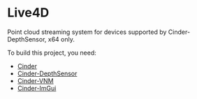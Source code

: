 Live4D
=========

Point cloud streaming system for devices supported by Cinder-DepthSensor, x64 only.

To build this project, you need:

* [Cinder](https://github.com/cinder/Cinder)
* [Cinder-DepthSensor](https://github.com/vnm-interactive/Cinder-DepthSensor)
* [Cinder-VNM](https://github.com/vnm-interactive/Cinder-VNM)  
* [Cinder-ImGui](https://github.com/vnm-interactive/Cinder-ImGui)  
